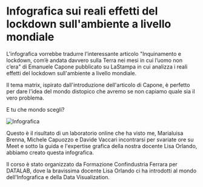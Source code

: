 #  Infografica sui reali effetti del lockdown sull'ambiente a livello mondiale
 
 L'infografica vorrebbe tradurre l'interessante articolo "Inquinamento e lockdown, com’è andata davvero sulla Terra nei mesi in cui l’uomo non c’era" di Emanuele Capone pubblicato su LaStampa in cui analizza i reali effetti del lockdown sull'ambiente a livello mondiale.
 
 Il tema matrix, ispirato dall'introduzione dell'articolo di Capone, è perfetto per dare l'idea del mondo distopico che avremo se non capiamo quale sia il vero problema.

 E tu che mondo scegli? 
 

![Infografica](https://user-images.githubusercontent.com/66515642/103803191-8a21aa80-5050-11eb-8049-1b7b10e2272a.jpg)


 Questo è il risultato di un laboratorio online che ha visto me, Marialuisa Brenna, Michele Capuozzo e Davide Vaccari  incontrarsi per svariate ore su Meet e sotto la guida e l'expertise grafica della nostra docente Lisa Orlando, abbiamo creato questa infografica.

 Il corso è stato organizzato da Formazione Confindustria Ferrara per DATALAB, dove la bravissima docente Lisa Orlando ci ha introdotti al mondo dell'Infografica e della Data Visualization.
 
